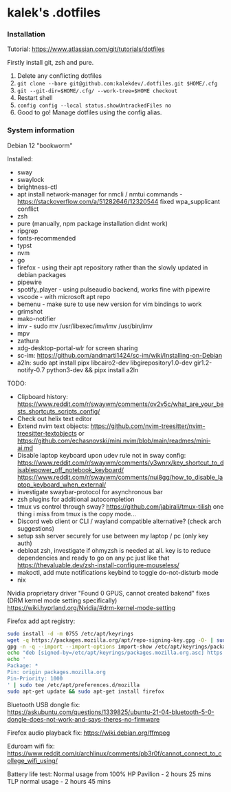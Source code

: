 # kalek's .dotfiles

### Installation
Tutorial: https://www.atlassian.com/git/tutorials/dotfiles

Firstly install git, zsh and pure.

1. Delete any conflicting dotfiles
2. `git clone --bare git@github.com:kalekdev/.dotfiles.git $HOME/.cfg`
3. `git --git-dir=$HOME/.cfg/ --work-tree=$HOME checkout`
4. Restart shell
5. `config config --local status.showUntrackedFiles no`
6. Good to go! Manage dotfiles using the config alias.

### System information
Debian 12 "bookworm"

Installed:
- sway
- swaylock
- brightness-ctl
- apt install network-manager for nmcli / nmtui commands - https://stackoverflow.com/a/51282646/12320544 fixed wpa_supplicant conflict
- zsh
- pure (manually, npm package installation didnt work)
- ripgrep
- fonts-recommended
- typst
- nvm
- go
- firefox - using their apt repository rather than the slowly updated in debian packages
- pipewire
- spotify_player - using pulseaudio backend, works fine with pipewire 
- vscode - with microsoft apt repo
- bemenu - make sure to use new version for vim bindings to work
- grimshot
- mako-notifier
- imv - sudo mv /usr/libexec/imv/imv /usr/bin/imv
- mpv
- zathura
- xdg-desktop-portal-wlr for screen sharing
- sc-im: https://github.com/andmarti1424/sc-im/wiki/Installing-on-Debian
- a2ln: sudo apt install pipx libcairo2-dev libgirepository1.0-dev gir1.2-notify-0.7 python3-dev && pipx install a2ln

TODO:
- Clipboard history: https://www.reddit.com/r/swaywm/comments/ov2v5c/what_are_your_bests_shortcuts_scripts_config/
- Check out helix text editor
- Extend nvim text objects: https://github.com/nvim-treesitter/nvim-treesitter-textobjects or https://github.com/echasnovski/mini.nvim/blob/main/readmes/mini-ai.md
- Disable laptop keyboard upon udev rule not in sway config: https://www.reddit.com/r/swaywm/comments/y3wnrx/key_shortcut_to_disablepower_off_notebook_keyboard/ https://www.reddit.com/r/swaywm/comments/nui8gg/how_to_disable_laptop_keyboard_when_external/
- investigate swaybar-protocol for asynchronous bar
- zsh plugins for additional autocompletion
- tmux vs control through sway? https://github.com/jabirali/tmux-tilish one thing i miss from tmux is the copy mode...
- Discord web client or CLI / wayland compatible alternative? (check arch suggestions)
- setup ssh server securely for use between my laptop / pc (only key auth)
- debloat zsh, investigate if ohmyzsh is needed at all. key is to reduce dependencies and ready to go on any pc just like that https://thevaluable.dev/zsh-install-configure-mouseless/
- makoctl, add mute notifications keybind to toggle do-not-disturb mode
- nix

Nvidia proprietary driver "Found 0 GPUS, cannot created bakend" fixes (DRM kernel mode setting specifically)
https://wiki.hyprland.org/Nvidia/#drm-kernel-mode-setting

Firefox add apt registry:
```bash
sudo install -d -m 0755 /etc/apt/keyrings
wget -q https://packages.mozilla.org/apt/repo-signing-key.gpg -O- | sudo tee /etc/apt/keyrings/packages.mozilla.org.asc > /dev/null
gpg -n -q --import --import-options import-show /etc/apt/keyrings/packages.mozilla.org.asc | awk '/pub/{getline; gsub(/^ +| +$/,""); if($0 == "35BAA0B33E9EB396F59CA838C0BA5CE6DC6315A3") print "\nThe key fingerprint matches ("$0").\n"; else print "\nVerification failed: the fingerprint ("$0") does not match the expected one.\n"}'
echo "deb [signed-by=/etc/apt/keyrings/packages.mozilla.org.asc] https://packages.mozilla.org/apt mozilla main" | sudo tee -a /etc/apt/sources.list.d/mozilla.list > /dev/null
echo '
Package: *
Pin: origin packages.mozilla.org
Pin-Priority: 1000
' | sudo tee /etc/apt/preferences.d/mozilla 
sudo apt-get update && sudo apt-get install firefox
```

Bluetooth USB dongle fix: https://askubuntu.com/questions/1339825/ubuntu-21-04-bluetooth-5-0-dongle-does-not-work-and-says-theres-no-firmware

Firefox audio playback fix: https://wiki.debian.org/ffmpeg

Eduroam wifi fix: https://www.reddit.com/r/archlinux/comments/pb3r0f/cannot_connect_to_college_wifi_using/

Battery life test:
Normal usage from 100% HP Pavilion - 2 hours 25 mins
TLP normal usage - 2 hours 45 mins
